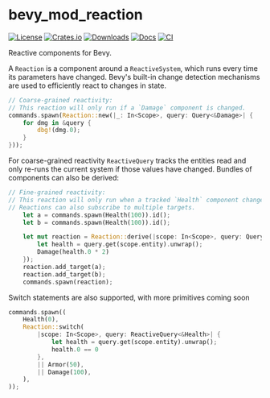 # bevy_mod_reaction

[![License](https://img.shields.io/badge/license-MIT%2FApache-blue.svg)](https://github.com/matthunz/bevy_mod_reaction)
[![Crates.io](https://img.shields.io/crates/v/bevy_mod_reaction.svg)](https://crates.io/crates/bevy_mod_reaction)
[![Downloads](https://img.shields.io/crates/d/bevy_mod_reaction.svg)](https://crates.io/crates/bevy_mod_reaction)
[![Docs](https://docs.rs/bevy_mod_reaction/badge.svg)](https://docs.rs/bevy_mod_reaction/latest/bevy_mod_reaction/)
[![CI](https://github.com/matthunz/bevy_mod_reaction/workflows/CI/badge.svg)](https://github.com/matthunz/bevy_mod_reaction/actions)


Reactive components for Bevy.

A `Reaction` is a component around a `ReactiveSystem`, which runs every time its parameters have changed. Bevy's built-in change detection mechanisms are used to efficiently react to changes in state.
```rs
// Coarse-grained reactivity:
// This reaction will only run if a `Damage` component is changed.
commands.spawn(Reaction::new(|_: In<Scope>, query: Query<&Damage>| {
    for dmg in &query {
        dbg!(dmg.0);
    }
}));
```

For coarse-grained reactivity `ReactiveQuery` tracks the entities read and only re-runs the current system if those values have changed. Bundles of components can also be derived:
```rs
// Fine-grained reactivity:
// This reaction will only run when a tracked `Health` component changes.
// Reactions can also subscribe to multiple targets.
    let a = commands.spawn(Health(100)).id();
    let b = commands.spawn(Health(100)).id();

    let mut reaction = Reaction::derive(|scope: In<Scope>, query: Query<&Health>| {
        let health = query.get(scope.entity).unwrap();
        Damage(health.0 * 2)
    });
    reaction.add_target(a);
    reaction.add_target(b);
    commands.spawn(reaction);
```

Switch statements are also supported, with more primitives coming soon
```rs
commands.spawn((
    Health(0),
    Reaction::switch(
        |scope: In<Scope>, query: ReactiveQuery<&Health>| {
            let health = query.get(scope.entity).unwrap();
            health.0 == 0
        },
        || Armor(50),
        || Damage(100),
    ),
));
```
